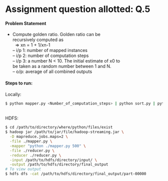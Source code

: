 # Assignment question allotted: Q.5

#### Problem Statement
-  Compute golden ratio. Golden ratio can be <br>
recursively computed as<br>
&nbsp;  => xn = 1 + 1/xn-1<br>
  – i/p 1: number of mapped instances<br>
  – i/p 2: number of computation steps<br>
  – i/p 3: a number N < 10. The initial estimate of x0 to<br>
  be taken as a random number between 1 and N.<br>
  – o/p: average of all combined outputs

#### Steps to run:

Locally:
```bash
$ python mapper.py <Number_of_computation_steps> | python sort.py | python reducer.py
```
<br>
HDFS:

```bash
$ cd /path/to/directory/where/python/files/exist
$ hadoop jar /path/to/jar/file/hadoop-streaming.jar \
  -D mapreduce.jobs.maps=2 \
  -file ./mapper.py \
  -mapper "python ./mapper.py 500" \
  -file ./reducer.py \
  -reducer ./reducer.py \
  -input /path/to/hdfs/directory/input/ \
  -output /path/to/hdfs/directory/final_output
# To view output
$ hdfs dfs -cat /path/to/hdfs/directory/final_output/part-00000
```
